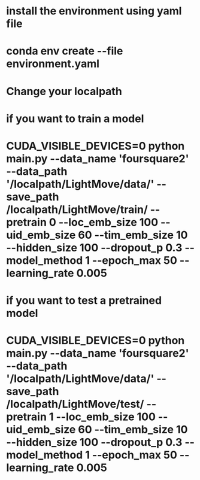 # install the environment using yaml file
# conda env create --file environment.yaml

# Change your localpath 

# if you want to train a model
# CUDA_VISIBLE_DEVICES=0 python main.py --data_name  'foursquare2' --data_path '/localpath/LightMove/data/' --save_path /localpath/LightMove/train/ --pretrain 0 --loc_emb_size 100 --uid_emb_size 60 --tim_emb_size 10 --hidden_size 100 --dropout_p 0.3 --model_method 1 --epoch_max 50 --learning_rate 0.005

# if you want to test a pretrained model
# CUDA_VISIBLE_DEVICES=0 python main.py --data_name  'foursquare2' --data_path '/localpath/LightMove/data/' --save_path /localpath/LightMove/test/ --pretrain 1 --loc_emb_size 100 --uid_emb_size 60 --tim_emb_size 10 --hidden_size 100 --dropout_p 0.3 --model_method 1 --epoch_max 50 --learning_rate 0.005